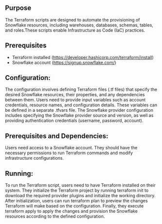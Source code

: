 ## Purpose﻿
The Terraform scripts are designed to automate the provisioning of Snowflake resources, including warehouses, databases, schemas, tables, and roles.These scripts enable Infrastructure as Code (IaC) practices.

## Prerequisites

- Terraform installed (https://developer.hashicorp.com/terraform/install)
- Snowflake account (https://signup.snowflake.com/)

## Configuration:

The configuration involves defining Terraform files (.tf files) that specify the desired Snowflake resources, their properties, and any dependencies between them.
Users need to provide input variables such as account credentials, resource names, and configuration details. These variables can be defined in a separate .tfvars file.
The Snowflake provider configuration includes specifying the Snowflake provider source and version, as well as providing authentication credentials (username, password, account).

## Prerequisites and Dependencies:

Users need access to a Snowflake account.
They should have the necessary permissions to run Terraform commands and modify infrastructure configurations.


## Running:

To run the Terraform script, users need to have Terraform installed on their system.
They initialize the Terraform project by running terraform init to download the required provider plugins and initialize the working directory.
After initialization, users can run terraform plan to preview the changes Terraform will make based on the configuration.
Finally, they execute terraform apply to apply the changes and provision the Snowflake resources according to the defined configuration.
